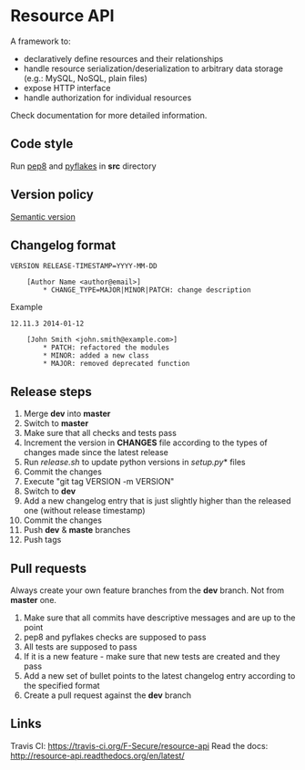 # Resource API

A framework to:
 - declaratively define resources and their relationships
 - handle resource serialization/deserialization to arbitrary data storage (e.g.: MySQL, NoSQL, plain files)
 - expose HTTP interface
 - handle authorization for individual resources

Check documentation for more detailed information.

## Code style

Run [pep8](https://pypi.python.org/pypi/pep8) and [pyflakes](https://pypi.python.org/pypi/pyflakes) in **src** directory

## Version policy

[Semantic version](http://semver.org/)

## Changelog format

```
VERSION RELEASE-TIMESTAMP=YYYY-MM-DD

    [Author Name <author@email>]
        * CHANGE_TYPE=MAJOR|MINOR|PATCH: change description
```

Example

```
12.11.3 2014-01-12

    [John Smith <john.smith@example.com>]
        * PATCH: refactored the modules
        * MINOR: added a new class
        * MAJOR: removed deprecated function
```

## Release steps

1. Merge **dev** into **master**
2. Switch to **master**
3. Make sure that all checks and tests pass
4. Increment the version in **CHANGES** file according to the types of changes made since the latest release
5. Run *release.sh* to update python versions in **setup*.py** files
6. Commit the changes
7. Execute "git tag VERSION -m VERSION"
8. Switch to **dev**
9. Add a new changelog entry that is just slightly higher than the released one (without release timestamp)
10. Commit the changes
11. Push **dev** & **maste** branches
12. Push tags

## Pull requests

Always create your own feature branches from the **dev** branch. Not from **master** one.

1. Make sure that all commits have descriptive messages and are up to the point
2. pep8 and pyflakes checks are supposed to pass
3. All tests are supposed to pass
4. If it is a new feature - make sure that new tests are created and they pass
5. Add a new set of bullet points to the latest changelog entry according to the specified format
6. Create a pull request against the **dev** branch

## Links

Travis CI: https://travis-ci.org/F-Secure/resource-api
Read the docs: http://resource-api.readthedocs.org/en/latest/